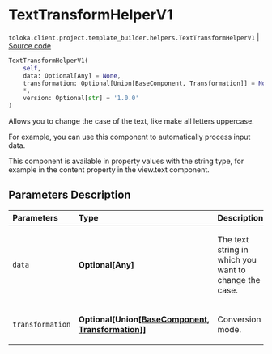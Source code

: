 # TextTransformHelperV1
`toloka.client.project.template_builder.helpers.TextTransformHelperV1` | [Source code](https://github.com/Toloka/toloka-kit/blob/v0.1.24/src/client/project/template_builder/helpers.py#L226)

```python
TextTransformHelperV1(
    self,
    data: Optional[Any] = None,
    transformation: Optional[Union[BaseComponent, Transformation]] = None,
    *,
    version: Optional[str] = '1.0.0'
)
```

Allows you to change the case of the text, like make all letters uppercase.


For example, you can use this component to automatically process input data.

This component is available in property values with the string type, for example in the content property in the
view.text component.

## Parameters Description

| Parameters | Type | Description |
| :----------| :----| :-----------|
`data`|**Optional\[Any\]**|<p>The text string in which you want to change the case.</p>
`transformation`|**Optional\[Union\[[BaseComponent](toloka.client.project.template_builder.base.BaseComponent.md), [Transformation](toloka.client.project.template_builder.helpers.TextTransformHelperV1.Transformation.md)\]\]**|<p>Conversion mode.</p>
